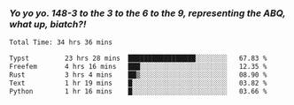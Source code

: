 ### ***Yo yo yo. 148-3 to the 3 to the 6 to the 9, representing the ABQ, what up, biatch?!***

<!--START_SECTION:waka-->

```txt
Total Time: 34 hrs 36 mins

Typst         23 hrs 28 mins  █████████████████░░░░░░░░   67.83 %
Freefem       4 hrs 16 mins   ███░░░░░░░░░░░░░░░░░░░░░░   12.35 %
Rust          3 hrs 4 mins    ██▒░░░░░░░░░░░░░░░░░░░░░░   08.90 %
Text          1 hr 19 mins    █░░░░░░░░░░░░░░░░░░░░░░░░   03.82 %
Python        1 hr 16 mins    █░░░░░░░░░░░░░░░░░░░░░░░░   03.66 %
```

<!--END_SECTION:waka-->

<!--
**AJMC2002/AJMC2002** is a ✨ _special_ ✨ repository because its `README.md` (this file) appears on your GitHub profile.

Here are some ideas to get you started:

- 🔭 I’m currently working on ...
- 🌱 I’m currently learning ...
- 👯 I’m looking to collaborate on ...
- 🤔 I’m looking for help with ...
- 💬 Ask me about ...
- 📫 How to reach me: ...
- 😄 Pronouns: ...
- ⚡ Fun fact: ...
-->
